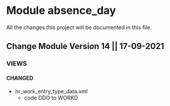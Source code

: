 # Module absence_day
All the changes this project will be documented in this file.

## Change Module Version 14 || 17-09-2021

### VIEWS 

#### CHANGED
- hr_work_entry_type_data.xml
  - code DDO to WORKD 
